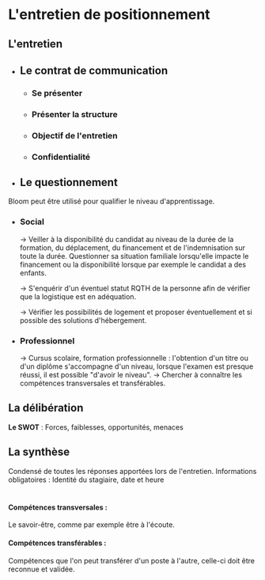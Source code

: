 
# L'entretien de positionnement

## L'entretien
- ## Le contrat de communication
  - ### Se présenter
  - ### Présenter la structure
  - ### Objectif de l'entretien
  - ### Confidentialité

- ## Le questionnement
Bloom peut être utilisé pour qualifier le niveau d'apprentissage.
  - ### Social
	   → Veiller à la disponibilité du candidat au niveau de la durée de la formation, du déplacement, du financement et de l'indemnisation sur toute la durée. Questionner sa situation familiale lorsqu'elle impacte le financement ou la disponibilité lorsque par exemple le candidat a des enfants.
	   
       → S'enquérir d'un éventuel statut RQTH de la personne afin de vérifier que la logistique est en adéquation.

	   → Vérifier les possibilités de logement et proposer éventuellement et si possible des solutions d'hébergement.
       
  - ### Professionnel
       → Cursus scolaire, formation professionnelle : l'obtention d'un titre ou d'un diplôme s'accompagne d'un niveau, lorsque l'examen est presque réussi, il est possible "d'avoir le niveau".
       → Chercher à connaître les compétences transversales et transférables.

## La  délibération
**Le SWOT** : Forces, faiblesses, opportunités, menaces

## La synthèse
Condensé de toutes les réponses apportées lors de l'entretien.
Informations obligatoires : Identité du stagiaire, date et heure

#
#### Compétences transversales :
Le savoir-être, comme par exemple être à l'écoute.

#### Compétences transférables :
Compétences que l'on peut transférer d'un poste à l'autre, celle-ci doit être reconnue et validée.
<!--stackedit_data:
eyJoaXN0b3J5IjpbLTE0MDc0NjAxOTAsLTU5ODI0NDIwM119
-->